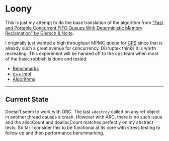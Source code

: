 # Loony

This is just my attempt to do the base translation of the algorithm from ["Fast and Portable Concurrent FIFO Queues With Deterministic Memory Reclamation" by Giersch & Nolte](papers/GierschEtAl.pdf).

I originally just wanted a high throughput MPMC queue for [CPS](https://github.com/disruptek/cps) since that is already such a great avenue for concurrency. Disruptek thinks it is worth recreating. This experiment will be handed off to the cps team when most of the basic rubbish is done and tested.

- [Benchmarks](https://github.com/oliver-giersch/lfqueue-benchmarks/tree/master/lib)
- [c++ impl](https://github.com/oliver-giersch/looqueue/tree/master)
- [Algorithms](https://github.com/oliver-giersch/looqueue/blob/master/ALGORITHMS.md)

---

## Current State

Doesn't seem to work with ORC. The last `=destroy` called on any ref object in another thread causes a crash. However with ARC, there is no such issue and the allocCount and deallocCount matches perfectly on my abstract tests. So far I consider this to be functional at its core with stress testing to follow up and then performance benchmarking.